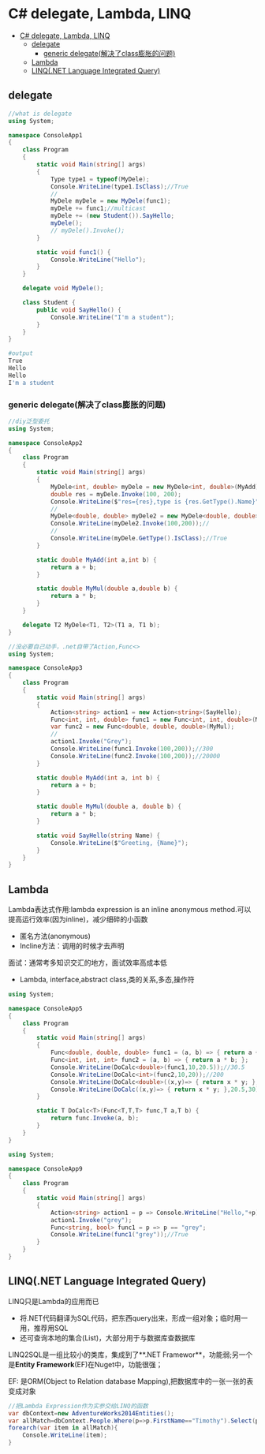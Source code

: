 # C# delegate, Lambda, LINQ

- [C# delegate, Lambda, LINQ](#c-delegate-lambda-linq)
    - [delegate](#delegate)
        - [generic delegate(解决了class膨胀的问题)](#generic-delegate%E8%A7%A3%E5%86%B3%E4%BA%86class%E8%86%A8%E8%83%80%E7%9A%84%E9%97%AE%E9%A2%98)
    - [Lambda](#lambda)
    - [LINQ(.NET Language Integrated Query)](#linqnet-language-integrated-query)

## delegate

```csharp
//what is delegate
using System;

namespace ConsoleApp1
{
    class Program
    {
        static void Main(string[] args)
        {
            Type type1 = typeof(MyDele);
            Console.WriteLine(type1.IsClass);//True
            //
            MyDele myDele = new MyDele(func1);
            myDele += func1;//multicast
            myDele += (new Student()).SayHello;
            myDele();
            // myDele().Invoke();
        }

        static void func1() {
            Console.WriteLine("Hello");
        }
    }

    delegate void MyDele();

    class Student {
        public void SayHello() {
            Console.WriteLine("I'm a student");
        }
    }
}

```

```bash
#output
True
Hello
Hello
I'm a student
```

### generic delegate(解决了class膨胀的问题)

```csharp
//diy泛型委托
using System;

namespace ConsoleApp2
{
    class Program
    {
        static void Main(string[] args)
        {
            MyDele<int, double> myDele = new MyDele<int, double>(MyAdd);
            double res = myDele.Invoke(100, 200);
            Console.WriteLine($"res={res},type is {res.GetType().Name}");//res=300,type is Double
            //
            MyDele<double, double> myDele2 = new MyDele<double, double>(MyMul);
            Console.WriteLine(myDele2.Invoke(100,200));//
            //
            Console.WriteLine(myDele.GetType().IsClass);//True
        }

        static double MyAdd(int a,int b) {
            return a + b;
        }

        static double MyMul(double a,double b) {
            return a * b;
        }
    }

    delegate T2 MyDele<T1, T2>(T1 a, T1 b);
}
```

```csharp
//没必要自己动手，.net自带了Action,Func<>
using System;

namespace ConsoleApp3
{
    class Program
    {
        static void Main(string[] args)
        {
            Action<string> action1 = new Action<string>(SayHello);
            Func<int, int, double> func1 = new Func<int, int, double>(MyAdd);
            var func2 = new Func<double, double, double>(MyMul);
            //
            action1.Invoke("Grey");
            Console.WriteLine(func1.Invoke(100,200));//300
            Console.WriteLine(func2.Invoke(100,200));//20000
        }

        static double MyAdd(int a, int b) {
            return a + b;
        }

        static double MyMul(double a, double b) {
            return a * b;
        }

        static void SayHello(string Name) {
            Console.WriteLine($"Greeting, {Name}");
        }
    }
}
```

## Lambda

Lambda表达式作用:lambda expression is an inline anonymous method.可以提高运行效率(因为inline)，减少细碎的小函数

- 匿名方法(anonymous)
- Incline方法：调用的时候才去声明

面试：通常考多知识交汇的地方，面试效率高成本低

- Lambda, interface,abstract class,类的关系,多态,操作符

```csharp
using System;

namespace ConsoleApp5
{
    class Program
    {
        static void Main(string[] args)
        {
            Func<double, double, double> func1 = (a, b) => { return a + b; };
            Func<int, int, int> func2 = (a, b) => { return a * b; };
            Console.WriteLine(DoCalc<double>(func1,10,20.5));//30.5
            Console.WriteLine(DoCalc<int>(func2,10,20));//200
            Console.WriteLine(DoCalc<double>((x,y)=> { return x * y; },20.5,30));//615，根据<double>来推
            Console.WriteLine(DoCalc((x,y)=> { return x * y; },20.5,30));//615,根据数据类型推断
        }

        static T DoCalc<T>(Func<T,T,T> func,T a,T b) {
            return func.Invoke(a, b);
        }
    }
}
```

```csharp
using System;

namespace ConsoleApp9
{
    class Program
    {
        static void Main(string[] args)
        {
            Action<string> action1 = p => Console.WriteLine("Hello,"+p);
            action1.Invoke("grey");
            Func<string, bool> func1 = p => p == "grey";
            Console.WriteLine(func1("grey"));//True
        }
    }
}
```

## LINQ(.NET Language Integrated Query)

LINQ只是Lambda的应用而已

- 将.NET代码翻译为SQL代码，把东西query出来，形成一组对象；临时用一用，推荐用SQL
- 还可查询本地的集合(List)，大部分用于与数据库查数据库

LINQ2SQL是一组比较小的类库，集成到了**.NET Framewor**，功能弱;另一个是**Entity Framework**(EF)在Nuget中，功能很强；

EF: 是ORM(Object to Relation database Mapping),把数据库中的一张一张的表变成对象

```csharp
//把Lambda Expression作为实参交给LINQ的函数
var dbContext=new AdventureWorks2014Entities();
var allMatch=dbContext.People.Where(p=>p.FirstName=="Timothy").Select(p=>p.FirstName+" "+p.LastName).ToList();
forearch(var item in allMatch){
    Console.WriteLine(item);
}
```